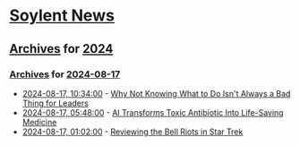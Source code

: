 # [Soylent News](../../../README.md)

## [Archives](../../index.md) for [2024](../index.md)

### [Archives](../../index.md) for [2024-08-17](index.md)

* [2024-08-17, 10:34:00](https://soylentnews.org/article.pl?sid=24/08/15/1750231&from=rss) - [Why Not Knowing What to Do Isn't Always a Bad Thing for Leaders](https://soylentnews.org/article.pl?sid=24/08/15/1750231&from=rss)
* [2024-08-17, 05:48:00](https://soylentnews.org/article.pl?sid=24/08/15/1749255&from=rss) - [AI Transforms Toxic Antibiotic Into Life-Saving Medicine](https://soylentnews.org/article.pl?sid=24/08/15/1749255&from=rss)
* [2024-08-17, 01:02:00](https://soylentnews.org/article.pl?sid=24/08/15/1743200&from=rss) - [Reviewing the Bell Riots in Star Trek](https://soylentnews.org/article.pl?sid=24/08/15/1743200&from=rss)
